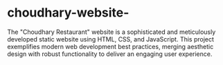# choudhary-website-
The "Choudhary Restaurant" website is a sophisticated and meticulously developed static website using HTML, CSS, and JavaScript. This project exemplifies modern web development best practices, merging aesthetic design with robust functionality to deliver an engaging user experience.

